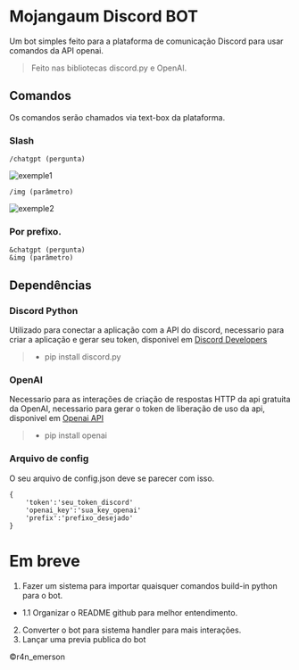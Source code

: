 # Mojangaum Discord BOT

Um bot simples feito para a plataforma de comunicação Discord para usar comandos da API openai.
>Feito nas bibliotecas discord.py e OpenAI.

## Comandos
Os comandos serão chamados via text-box da plataforma.

### Slash
```
/chatgpt (pergunta)
```
![exemple1](https://media.discordapp.net/attachments/1089276079329521856/1092449167772749864/image.png)
```
/img (parâmetro)
```
![exemple2](https://cdn.discordapp.com/attachments/1089276079329521856/1092449433393844436/image.png)

### Por prefixo.
```
&chatgpt (pergunta)
&img (parâmetro)
```
## Dependências
### Discord Python
Utilizado para conectar a aplicação com a API do discord, necessario para criar a aplicação e gerar seu token, disponivel em [Discord Developers](https://discord.com/developers)

> - pip install discord.py

### OpenAI
Necessario para as interações de criação de respostas HTTP da api gratuita da OpenAI, necessario para gerar o token de liberação de uso da api, disponivel em [Openai API](https://openai.com/blog/openai-api)

> - pip install openai

### Arquivo de config
O seu arquivo de config.json deve se parecer com isso.

```
{
    'token':'seu_token_discord'
    'openai_key':'sua_key_openai'
    'prefix':'prefixo_desejado'
}
```

# Em breve
1. Fazer um sistema para importar quaisquer comandos build-in python para o bot.
  - 1.1 Organizar o README github para melhor entendimento.
2. Converter o bot para sistema handler para mais interações.
3. Lançar uma previa publica do bot

©r4n_emerson
